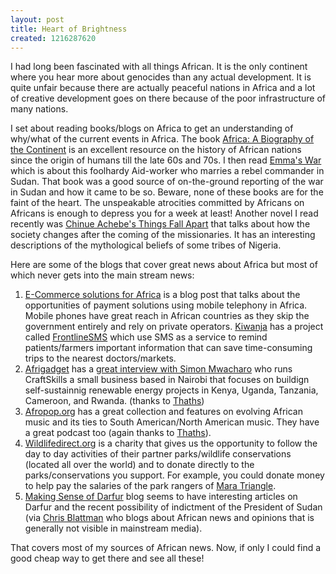 ```yaml
--- 
layout: post
title: Heart of Brightness
created: 1216287620
---
```

<p>I had long been fascinated with all things African. It is the only continent where you hear more about genocides than any actual development. It is quite unfair because there are actually peaceful nations in Africa and a lot of creative development goes on there because of the poor infrastructure of many nations. </p>
<p>I set about reading books/blogs on Africa to get an understanding of why/what of the current events in Africa. The book <a href="http://www.bookjetty.com/books/067973869X/africa-biography-continent">Africa: A Biography of the Continent</a> is an excellent resource on the history of African nations since the origin of humans till the late 60s and 70s. I then read <a href="http://www.bookjetty.com/books/0375703772/emma-war">Emma's War</a> which is about this foolhardy Aid-worker who marries a rebel commander in Sudan. That book was a good source of on-the-ground reporting of the war in Sudan and how it came to be so.  Beware, none of these books are for the faint of the heart. The unspeakable atrocities committed by Africans on Africans is enough to depress you for a week at least! Another novel I read recently was <a href="http://www.bookjetty.com/books/0385474547/fall-novel">Chinue Achebe's Things Fall Apart</a> that talks about how the society changes after the coming of the missionaries. It has an interesting descriptions of the mythological beliefs of some tribes of Nigeria. </p>
<p>Here are some of the blogs that cover great news about Africa but most of which never gets into the main stream news:</p>
<ol>
	<li>
		<a href="http://mashilingi.blogspot.com/2008/07/e-commercem-commerce-which-way-for.html">E-Commerce solutions for Africa</a> is a blog post that talks about the opportunities of payment solutions using mobile telephony in Africa. Mobile phones have great reach in African countries as they skip the government entirely and rely on private operators. <a href="http://www.kiwanja.net/about.htm">Kiwanja</a> has a project called <a href="http://www.kiwanja.net/frontlinesms.htm">FrontlineSMS</a> which use SMS as a service to remind patients/farmers important information that can save time-consuming trips to the nearest doctors/markets.  
	</li>
	<li><a href="http://www.afrigadget.com">Afrigadget</a> has a <a href="http://www.afrigadget.com/2008/04/30/afrigadget-innovator-series-simon-mwacharo-of-craftskillz/">great interview with Simon Mwacharo</a> who runs CraftSkills a small business based in Nairobi that focuses on buildign self-sustainnig renewable energy projects in Kenya, Uganda, Tanzania, Cameroon, and Rwanda. (thanks to <a href="http://friendfeed.com/thaths">Thaths</a>)</li>
	<li>
		<a href="http://afropop.org/">Afropop.org</a> has a great collection and features on evolving African music and its ties to South American/North American music. They have a great podcast too (again thanks to <a href="http://friendfeed.com/thaths">Thaths</a>). 
	</li>
	<li><a href="http://wildlifedirect.org">Wildlifedirect.org</a> is a charity that gives us the opportunity to follow the day to day activities of their partner parks/wildlife conservations (located all over the world) and to donate directly to the parks/conservations you support. For example, you could donate money to help pay the salaries of the park rangers of <a href="http://maratriangle.wildlifedirect.org/">Mara Triangle</a>.</li>
	<li><a href="http://www.ssrc.org/blogs/darfur/">Making Sense of Darfur</a> blog seems to have interesting articles on Darfur and the recent possibility of indictment of the President of Sudan (via <a href="http://chrisblattman.blogspot.com/">Chris Blattman</a> who blogs about African news and opinions that is generally not visible in mainstream media).</li>
</ol> 
<p>That covers most of my sources of African news. Now, if only I could find a good cheap way to get there and see all these!</p> 
